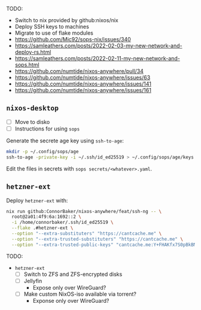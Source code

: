 TODO:

- Switch to nix provided by github:nixos/nix
- Deploy SSH keys to machines
- Migrate to use of flake modules
- https://github.com/Mic92/sops-nix/issues/340
- https://samleathers.com/posts/2022-02-03-my-new-network-and-deploy-rs.html
- https://samleathers.com/posts/2022-02-11-my-new-network-and-sops.html
- https://github.com/numtide/nixos-anywhere/pull/34
- https://github.com/numtide/nixos-anywhere/issues/63
- https://github.com/numtide/nixos-anywhere/issues/141
- https://github.com/numtide/nixos-anywhere/issues/161

## `nixos-desktop`

- [ ] Move to disko
- [ ] Instructions for using `sops`

Generate the secrete age key using `ssh-to-age`:

```bash
mkdir -p ~/.config/sops/age
ssh-to-age -private-key -i ~/.ssh/id_ed25519 > ~/.config/sops/age/keys.txt
```

Edit the files in secrets with `sops secrets/<whatever>.yaml`.

## `hetzner-ext`

Deploy `hetzner-ext` with:

```bash
nix run github:ConnorBaker/nixos-anywhere/feat/ssh-ng -- \
  root@2a01:4f9:6a:1692::2 \
  -i /home/connorbaker/.ssh/id_ed25519 \
  --flake .#hetzner-ext \
  --option "--extra-substituters" "https://cantcache.me" \
  --option "--extra-trusted-substituters" "https://cantcache.me" \
  --option "--extra-trusted-public-keys" "cantcache.me:Y+FHAKfx7S0pBkBMKpNMQtGKpILAfhmqUSnr5oNwNMs="
```

TODO:

- `hetzner-ext`
  - [ ] Switch to ZFS and ZFS-encrypted disks
  - [ ] Jellyfin
    - Expose only over WireGuard?
  - [ ] Make custom NixOS-iso available via torrent?
    - Exponse only over WireGuard?
